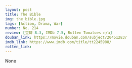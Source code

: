 ```yaml
---
layout: post 
title: The Bible
img: the_bible.jpg
tags: [Action, Drama, War]
number: No. 214
review: [豆瓣 8.3, IMDb 7.5, Rotten Tomatoes n/a]
douban_link: https://movie.douban.com/subject/20451283/
imdb_link: https://www.imdb.com/title/tt2245988/
rotten_link: 
---
```


None